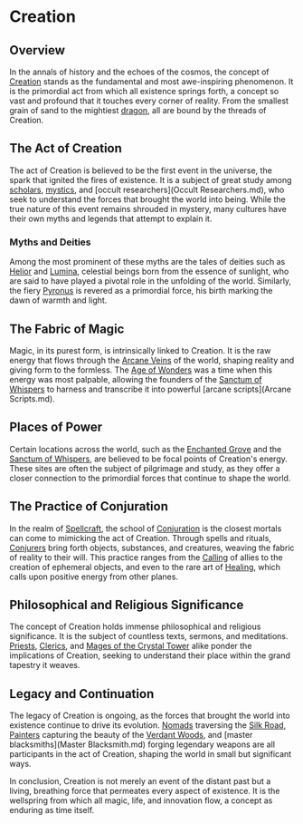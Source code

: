 # Creation

## Overview

In the annals of history and the echoes of the cosmos, the concept of [Creation](Creation.md) stands as the fundamental and most awe-inspiring phenomenon. It is the primordial act from which all existence springs forth, a concept so vast and profound that it touches every corner of reality. From the smallest grain of sand to the mightiest [dragon](Dragons.md), all are bound by the threads of Creation.

## The Act of Creation

The act of Creation is believed to be the first event in the universe, the spark that ignited the fires of existence. It is a subject of great study among [scholars](Scholars.md), [mystics](Mystics.md), and [occult researchers](Occult Researchers.md), who seek to understand the forces that brought the world into being. While the true nature of this event remains shrouded in mystery, many cultures have their own myths and legends that attempt to explain it.

### Myths and Deities

Among the most prominent of these myths are the tales of deities such as [Helior](Helior.md) and [Lumina](Lumina.md), celestial beings born from the essence of sunlight, who are said to have played a pivotal role in the unfolding of the world. Similarly, the fiery [Pyronus](Pyronus.md) is revered as a primordial force, his birth marking the dawn of warmth and light.

## The Fabric of Magic

Magic, in its purest form, is intrinsically linked to Creation. It is the raw energy that flows through the [Arcane Veins](Arcane%20Veins.md) of the world, shaping reality and giving form to the formless. The [Age of Wonders](Age%20of%20Wonders.md) was a time when this energy was most palpable, allowing the founders of the [Sanctum of Whispers](Sanctum%20of%20Whispers.md) to harness and transcribe it into powerful [arcane scripts](Arcane Scripts.md).

## Places of Power

Certain locations across the world, such as the [Enchanted Grove](Enchanted%20Grove.md) and the [Sanctum of Whispers](Sanctum%20of%20Whispers.md), are believed to be focal points of Creation's energy. These sites are often the subject of pilgrimage and study, as they offer a closer connection to the primordial forces that continue to shape the world.

## The Practice of Conjuration

In the realm of [Spellcraft](Spellcraft.md), the school of [Conjuration](Conjuration.md) is the closest mortals can come to mimicking the act of Creation. Through spells and rituals, [Conjurers](Conjurers.md) bring forth objects, substances, and creatures, weaving the fabric of reality to their will. This practice ranges from the [Calling](Calling.md) of allies to the creation of ephemeral objects, and even to the rare art of [Healing](Healing.md), which calls upon positive energy from other planes.

## Philosophical and Religious Significance

The concept of Creation holds immense philosophical and religious significance. It is the subject of countless texts, sermons, and meditations. [Priests](Priests.md), [Clerics](Clerics.md), and [Mages of the Crystal Tower](Mages%20of%20the%20Crystal%20Tower.md) alike ponder the implications of Creation, seeking to understand their place within the grand tapestry it weaves.

## Legacy and Continuation

The legacy of Creation is ongoing, as the forces that brought the world into existence continue to drive its evolution. [Nomads](Nomads.md) traversing the [Silk Road](Silk%20Road.md), [Painters](Painters.md) capturing the beauty of the [Verdant Woods](Verdant%20Woods.md), and [master blacksmiths](Master Blacksmith.md) forging legendary weapons are all participants in the act of Creation, shaping the world in small but significant ways.

In conclusion, Creation is not merely an event of the distant past but a living, breathing force that permeates every aspect of existence. It is the wellspring from which all magic, life, and innovation flow, a concept as enduring as time itself.